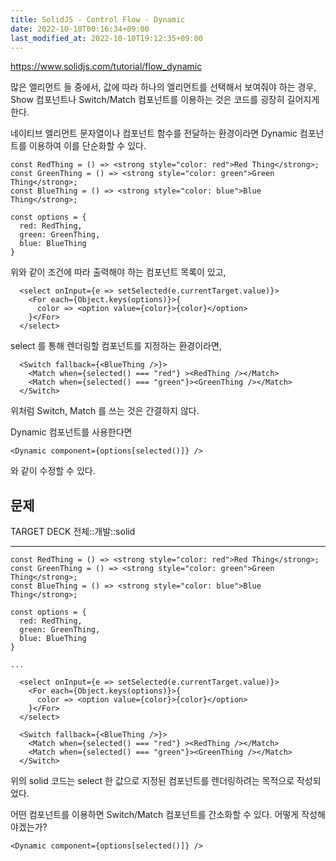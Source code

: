 ```yaml
---
title: SolidJS - Control Flow - Dynamic
date: 2022-10-10T00:16:34+09:00
last_modified_at: 2022-10-10T19:12:35+09:00
---
```



https://www.solidjs.com/tutorial/flow_dynamic

많은 엘리먼트 들 중에서, 값에 따라 하나의 엘리먼트를 선택해서 보여줘야 하는 경우, Show 컴포넌트나 Switch/Match 컴포넌트를 이용하는 것은 코드를 굉장히 길어지게 한다.

네이티브 엘리먼트 문자열이나 컴포넌트 함수를 전달하는 환경이라면 Dynamic 컴포넌트를 이용하여 이를 단순화할 수 있다.

```tsx
const RedThing = () => <strong style="color: red">Red Thing</strong>;
const GreenThing = () => <strong style="color: green">Green Thing</strong>;
const BlueThing = () => <strong style="color: blue">Blue Thing</strong>;

const options = {
  red: RedThing,
  green: GreenThing,
  blue: BlueThing
}
```

위와 같이 조건에 따라 출력해야 하는 컴포넌트 목록이 있고,

```tsx
  <select onInput={e => setSelected(e.currentTarget.value)}>
	<For each={Object.keys(options)}>{
	  color => <option value={color}>{color}</option>
	}</For>
  </select>
```

select 를 통해 렌더링할 컴포넌트를 지정하는 환경이라면,

```tsx
  <Switch fallback={<BlueThing />}>
	<Match when={selected() === "red"} ><RedThing /></Match>
	<Match when={selected() === "green"}><GreenThing /></Match>
  </Switch>
```

위처럼 Switch, Match 를 쓰는 것은 간결하지 않다.

Dynamic 컴포넌트를 사용한다면

```tsx
<Dynamic component={options[selected()]} />
```

와 같이 수정할 수 있다.

## 문제

TARGET DECK
전체::개발::solid

---

<!--ankiQ-->

```tsx
const RedThing = () => <strong style="color: red">Red Thing</strong>;
const GreenThing = () => <strong style="color: green">Green Thing</strong>;
const BlueThing = () => <strong style="color: blue">Blue Thing</strong>;

const options = {
  red: RedThing,
  green: GreenThing,
  blue: BlueThing
}

...

  <select onInput={e => setSelected(e.currentTarget.value)}>
	<For each={Object.keys(options)}>{
	  color => <option value={color}>{color}</option>
	}</For>
  </select>

  <Switch fallback={<BlueThing />}>
	<Match when={selected() === "red"} ><RedThing /></Match>
	<Match when={selected() === "green"}><GreenThing /></Match>
  </Switch>

```

위의 solid 코드는 select 한 값으로 지정된 컴포넌트를 렌더링하려는 목적으로 작성되었다.

어떤 컴포넌트를 이용하면 Switch/Match 컴포넌트를 간소화할 수 있다. 어떻게 작성해야겠는가?

<!--ankiA-->

```tsx
<Dynamic component={options[selected()]} />
```

<!--ankiE-->
<!--ID: 1664954231227-->
